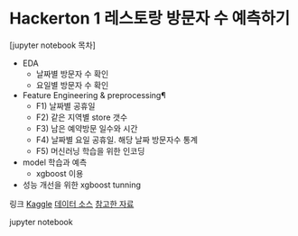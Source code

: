 # Hackerton 1 레스토랑 방문자 수 예측하기

[jupyter notebook 목차]
- EDA
  - 날짜별 방문자 수 확인
  - 요일별 방문자 수 확인
- Feature Engineering & preprocessing¶
  - F1) 날짜별 공휴일
  - F2) 같은 지역별 store 갯수
  - F3) 남은 예약방문 일수와 시간
  - F4) 날짜별 요일 공휴일. 해당 날짜 방문자수 통계
  - F5) 머신러닝 학습을 위한 인코딩
- model 학습과 예측
  - xgboost 이용
- 성능 개선을 위한 xgboost tunning


링크
[Kaggle](https://www.kaggle.com/c/recruit-restaurant-visitor-forecasting)
[데이터 소스](https://www.kaggle.com/c/recruit-restaurant-visitor-forecasting/data)
[참고한 자료](https://github.com/ligz08/Kaggle-Recruit-Restaurant-Visitor-Forecasting)

jupyter notebook
